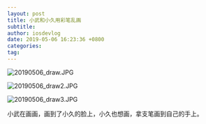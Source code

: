 ```yaml
---
layout: post
title: 小武和小久用彩笔乱画
subtitle: 
author: iosdevlog
date: 2019-05-06 16:23:36 +0800
categories: 
tag: 
---
```


![20190506_draw.JPG](https://upload-images.jianshu.io/upload_images/910914-667ac1aa899ac6ad.JPG?imageMogr2/auto-orient/strip%7CimageView2/2/w/1240)

![20190506_draw2.JPG](https://upload-images.jianshu.io/upload_images/910914-daa4ef62e4392cb2.JPG?imageMogr2/auto-orient/strip%7CimageView2/2/w/1240)

![20190506_draw3.JPG](https://upload-images.jianshu.io/upload_images/910914-75cb5a9c0c59fb54.JPG?imageMogr2/auto-orient/strip%7CimageView2/2/w/1240)

小武在画画，画到了小久的脸上，小久也想画，拿支笔画到自己的手上。
